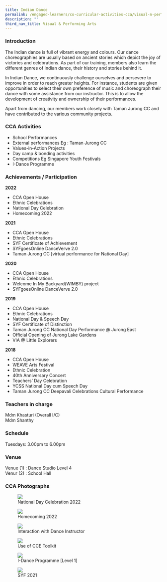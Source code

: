 ```yaml
---
title: Indian Dance
permalink: /engaged-learners/co-curricular-activities-cca/visual-n-performing-arts/indian-dance/
description: ""
third_nav_title: Visual & Performing Arts
---
```

### Introduction

The Indian dance is full of vibrant energy and colours. Our dance choreographies are usually based on ancient stories which depict the joy of victories and celebrations. As part of our training, members also learn the different genres of Indian dance, their history and stories behind it.

In Indian Dance, we continuously challenge ourselves and persevere to improve in order to reach greater heights. For instance, students are given opportunities to select their own preference of music and choreograph their dance with some assistance from our instructor. This is to allow the development of creativity and ownership of their performances.

Apart from dancing, our members work closely with Taman Jurong CC and have contributed to the various community projects.

### CCA Activities

*   School Performances
*   External performances Eg : Taman Jurong CC
*   Values-in-Action Projects
*   Day camp &amp; bonding activities
*   Competitions Eg Singapore Youth Festivals
*   I-Dance Programme

### Achievements / Participation

**2022**
*   CCA Open House
*   Ethnic Celebrations
*   National Day Celebration
*   Homecoming 2022

**2021**
*   CCA Open House
*   Ethnic Celebrations
*   SYF Certificate of Achievement
*   SYFgoesOnline DanceVerve 2.0
*   Taman Jurong CC \[virtual performance for National Day\]

**2020**
*   CCA Open House
*   Ethnic Celebrations
*   Welcome In My Backyard(WIMBY) project
*   SYFgoesOnline DanceVerve 2.0

**2019**
*   CCA Open House
*   Ethnic Celebrations
*   National Day &amp; Speech Day
*   SYF Certificate of Distinction
*   Taman Jurong CC National Day Performance @ Jurong East
*   Official Opening of Jurong Lake Gardens
*   VIA @ Little Explorers

**2018**
*   CCA Open House
*   WEAVE Arts Festival
*   Ethnic Celebration
*   40th Anniversary Concert
*   Teachers’ Day Celebration
*   YCSS National Day cum Speech Day
*   Taman Jurong CC Deepavali Celebrations Cultural Performance

### Teachers in charge

Mdm Khasturi (Overall I/C)<br>
Mdm Shanthy

### Schedule

Tuesdays: 3.00pm to 6.00pm <br>

### Venue

Venue (1) : Dance Studio Level 4 <br>
Venur (2) : School Hall


### CCA Photographs

<figure>  
<img src="/images/Indian%20Dance%20Natl%20Day%202022.png">  
<figcaption> National Day Celebration 2022 </figcaption>  
</figure>

<figure>  
<img src="/images/Indian%20Dance%20Homecoming%202022.png">  
<figcaption> Homecoming 2022 </figcaption>  
</figure>

<figure>  
<img src="/images/Discussion%20on%20Chereography%20with%20Instructor.jpeg">  
<figcaption> Interaction with Dance Instructor </figcaption> 
</figure>

<figure>  
<img src="/images/Indian%20Dance%20Use%20of%20CCE%20Toolkit.png">  
<figcaption> Use of CCE Toolkit </figcaption> 
</figure>

<figure>  
<img src="/images/I-Dance%20Programme%20Level%201.png">  
<figcaption> I-Dance Programme [Level 1] </figcaption> 
</figure>

<figure>  
<img src="/images/SYF%202021.jpeg">  
<figcaption> SYF 2021</figcaption> 
</figure>